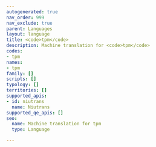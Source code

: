 ```yaml
---
autogenerated: true
nav_order: 999
nav_exclude: true
parent: Languages
layout: language
title: <code>tpm</code>
description: Machine translation for <code>tpm</code>
codes:
- tpm
names:
- tpm
family: []
scripts: []
typology: []
territories: []
supported_apis:
- id: niutrans
  name: Niutrans
supported_qe_apis: []
seo:
  name: Machine translation for tpm
  type: Language

---
```


